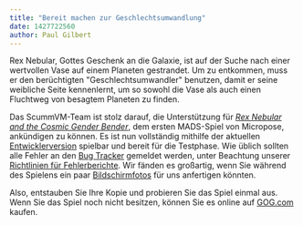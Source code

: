 ```yaml
---
title: "Bereit machen zur Geschlechtsumwandlung"
date: 1427722560
author: Paul Gilbert
---
```


Rex Nebular, Gottes Geschenk an die Galaxie, ist auf der Suche nach einer wertvollen Vase auf einem Planeten gestrandet. Um zu entkommen, muss er den berüchtigten "Geschlechtsumwandler" benutzen, damit er seine weibliche Seite kennenlernt, um so sowohl die Vase als auch einen Fluchtweg von besagtem Planeten zu finden.

Das ScummVM-Team ist stolz darauf, die Unterstützung für [*Rex Nebular and the Cosmic Gender Bender*](http://en.wikipedia.org/wiki/Rex_Nebular_and_the_Cosmic_Gender_Bender), dem ersten MADS-Spiel von Micropose, ankündigen zu können. Es ist nun vollständig mithilfe der aktuellen [Entwicklerversion](/downloads/#daily) spielbar und bereit für die Testphase. Wie üblich sollten alle Fehler an den [Bug Tracker](http://bugs.scummvm.org/) gemeldet werden, unter Beachtung unserer [Richtlinien für Fehlerberichte](/faq/#question.report-bugs). Wir fänden es großartig, wenn Sie während des Spielens ein paar [Bildschirmfotos](http://wiki.scummvm.org/index.php/Screenshots) für uns anfertigen könnten.

Also, entstauben Sie Ihre Kopie und probieren Sie das Spiel einmal aus. Wenn Sie das Spiel noch nicht besitzen, können Sie es online auf [GOG.com](http://www.gog.com/game/rex_nebular_and_the_cosmic_gender_bender?pp=22d200f8670dbdb3e253a90eee5098477c95c23d) kaufen.
